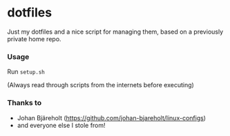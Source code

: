 dotfiles
========

Just my dotfiles and a nice script for managing them, based on a previously private home repo.


### Usage
Run `setup.sh`

(Always read through scripts from the internets before executing)


### Thanks to
 - Johan Bjäreholt (https://github.com/johan-bjareholt/linux-configs)
 - and everyone else I stole from!

